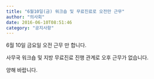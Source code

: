 ```yaml
---
title: "6월10일(금) 워크숍 및 무료진료로 오전만 근무"
author: "의사회"
date: 2016-06-10T08:51:46
category: "공지사항"
---
```


6월 10일 금요일 오전 근무 만 합니다.

사무국 워크숍 및 지방 무료진료 진행 관계로 오후 근무가 없습니다.

양해 바랍니다.
